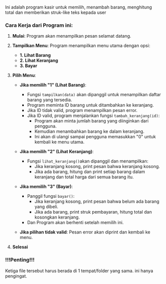 Ini adalah program kasir untuk memilih, menambah barang, menghitung total dan memberikan struk-like teks kepada user

### Cara Kerja dari Program ini:

1. **Mulai**: Program akan menampilkan pesan selamat datang.

2. **Tampilkan Menu**: Program menampilkan menu utama dengan opsi:
   - **1. Lihat Barang**
   - **2. Lihat Keranjang**
   - **3. Bayar**

3. **Pilih Menu**:
   - **Jika memilih "1" (Lihat Barang)**:
     - Fungsi `tampilkan(data)` akan dipanggil untuk menampilkan daftar barang yang tersedia.
     - Program meminta ID barang untuk ditambahkan ke keranjang.
     - Jika ID tidak valid, program menampilkan pesan error.
     - Jika ID valid, program menjalankan fungsi `tambah_keranjang(id)`:
       - Program akan minta jumlah barang yang diinginkan dari pengguna.
       - Kemudian menambahkan barang ke dalam keranjang.
       - Ini akan di ulangi sampai pengguna memasukkan "0" untuk kembali ke menu utama.

   - **Jika memilih "2" (Lihat Keranjang)**:
     - Fungsi `lihat_keranjang()`akan dipanggil dan menampilkan:
       - Jika keranjang kosong, print pesan bahwa keranjang kosong.
       - Jika ada barang, hitung dan print setiap barang dalam keranjang dan total harga dari semua barang itu.

   - **Jika memilih "3" (Bayar)**:
     - Panggil fungsi `bayar()`:
       - Jika keranjang kosong, print pesan bahwa belum ada barang yang dibeli.
       - Jika ada barang, print struk pembayaran, hitung total dan kosongkan keranjang.
     - Dan Program akan berhenti setelah memilih ini.

   - **Jika pilihan tidak valid**: Pesan error akan diprint dan kembali ke menu.

4. **Selesai**

### !!!Penting!!!
Ketiga file tersebut harus berada di 1 tempat/folder yang sama.
ini hanya pengingat.